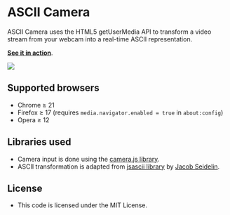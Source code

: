 ASCII Camera
============

ASCII Camera uses the HTML5 getUserMedia API to transform a video stream from your webcam into a real-time ASCII representation.

**[See it in action](https://naainz.dev/ascii/)**.

<img src="https://andrei.codes/images/ascii-screenshot.png" />

## Supported browsers

* Chrome &ge; 21
* Firefox &ge; 17 (requires `media.navigator.enabled = true` in `about:config`)
* Opera &ge; 12

## Libraries used

* Camera input is done using the [camera.js library](https://github.com/idevelop/camera.js).
* ASCII transformation is adapted from [jsascii library](http://www.nihilogic.dk/labs/jsascii/) by [Jacob Seidelin](http://blog.nihilogic.dk/).

## License

- This code is licensed under the MIT License.
